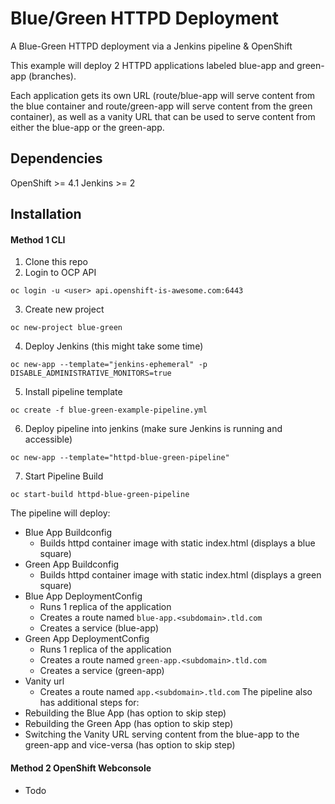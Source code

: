 # Blue/Green HTTPD Deployment
A Blue-Green HTTPD deployment via a Jenkins pipeline & OpenShift

This example will deploy 2 HTTPD applications labeled blue-app and green-app (branches).

Each application gets its own URL (route/blue-app will serve content from the blue container and route/green-app will serve content from the green container), as well as a vanity URL that can be used to serve content from either the blue-app or the green-app.

## Dependencies
OpenShift >= 4.1
Jenkins >= 2

## Installation
#### Method 1 CLI
1. Clone this repo
2. Login to OCP API
```
oc login -u <user> api.openshift-is-awesome.com:6443
```
3. Create new project
```
oc new-project blue-green
```
4. Deploy Jenkins (this might take some time)
```
oc new-app --template="jenkins-ephemeral" -p DISABLE_ADMINISTRATIVE_MONITORS=true
```
5. Install pipeline template
```
oc create -f blue-green-example-pipeline.yml
```
6. Deploy pipeline into jenkins (make sure Jenkins is running and accessible)
```
oc new-app --template="httpd-blue-green-pipeline"
```
7. Start Pipeline Build
```
oc start-build httpd-blue-green-pipeline
```
The pipeline will deploy:
* Blue App Buildconfig
  * Builds httpd container image with static index.html (displays a blue square)
* Green App Buildconfig
  * Builds httpd container image with static index.html (displays a green square)
* Blue App DeploymentConfig
  * Runs 1 replica of the application
  * Creates a route named `blue-app.<subdomain>.tld.com`
  * Creates a service (blue-app)
* Green App DeploymentConfig
  * Runs 1 replica of the application
  * Creates a route named `green-app.<subdomain>.tld.com`
  * Creates a service (green-app)
* Vanity url
  * Creates a route named `app.<subdomain>.tld.com`
The pipeline also has additional steps for:
* Rebuilding the Blue App (has option to skip step)
* Rebuilding the Green App (has option to skip step)
* Switching the Vanity URL serving content from the blue-app to the green-app and vice-versa (has option to skip step)
#### Method 2 OpenShift Webconsole
* Todo
